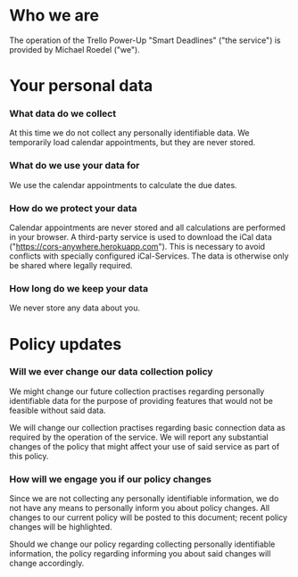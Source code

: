 # Who we are

The operation of the Trello Power-Up "Smart Deadlines" ("the service") is provided by Michael Roedel ("we").

# Your personal data

### What data do we collect

At this time we do not collect any personally identifiable data. We temporarily load calendar appointments, but they are never stored.

### What do we use your data for

We use the calendar appointments to calculate the due dates.

### How do we protect your data

Calendar appointments are never stored and all calculations are performed in your browser. A third-party service is used to download the iCal data ("https://cors-anywhere.herokuapp.com"). This is necessary to avoid conflicts with specially configured iCal-Services. The data is otherwise only be shared where legally required.

### How long do we keep your data

We never store any data about you.

# Policy updates

### Will we ever change our data collection policy

We might change our future collection practises regarding personally identifiable data for the purpose of providing features that would not be feasible without said data.

We will change our collection practises regarding basic connection data as required by the operation of the service. We will report any substantial changes of the policy that might affect your use of said service as part of this policy.

### How will we engage you if our policy changes

Since we are not collecting any personally identifiable information, we do not have any means to personally inform you about policy changes. All changes to our current policy will be posted to this document; recent policy changes will be highlighted.

Should we change our policy regarding collecting personally identifiable information, the policy regarding informing you about said changes will change accordingly.